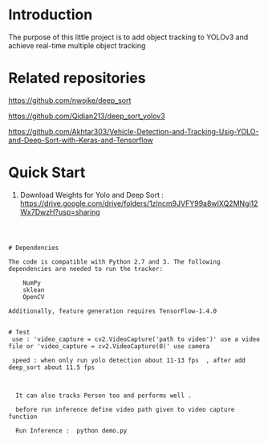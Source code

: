 
# Introduction

The purpose of this little project is to add object tracking to YOLOv3 and achieve real-time multiple object tracking


# Related repositories
  
  https://github.com/nwojke/deep_sort
  
  https://github.com/Qidian213/deep_sort_yolov3
  
  https://github.com/Akhtar303/Vehicle-Detection-and-Tracking-Usig-YOLO-and-Deep-Sort-with-Keras-and-Tensorflow
  
# Quick Start

1. Download Weights for Yolo and Deep Sort : https://drive.google.com/drive/folders/1zIncm9JVFY99a8wIXQ2MNgi12Wx7DwzH?usp=sharing
  
```



# Dependencies

The code is compatible with Python 2.7 and 3. The following dependencies are needed to run the tracker:

    NumPy
    sklean
    OpenCV

Additionally, feature generation requires TensorFlow-1.4.0
 
 
# Test
 use : 'video_capture = cv2.VideoCapture('path to video')' use a video file or 'video_capture = cv2.VideoCapture(0)' use camera
 
 speed : when only run yolo detection about 11-13 fps  , after add deep_sort about 11.5 fps
 
 
 
  It can also tracks Person too and performs well .
  
  before run inference define video path given to video capture function
  
  Run Inference :  python demo.py



